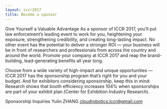 ```yaml
---
layout: iccr2017
title: Become a sponsor
---
```


>
>

Give Yourself a Valuable Advantage
As a sponsor of ICCR 2017, you’ll put law enforcement’s leading event to work for you, heightening your exposure, strengthening credibility, and creating long-lasting impact. No other event has the potential to deliver a stronger ROI — your business will be in front of researchers and professionals from across the country and around the world. Promote your company at ICCR 2017 and reap the brand-building, lead-generating benefits all year long.

Choose from a wide variety of high-impact and unique opportunities — ICCR 2017 has the sponsorship program that’s right for you and your budget. And for exhibitors considering sponsorship, keep this in mind: Research shows that booth efficiency increases 104% when sponsorships are part of your exhibit plan.(Center for Exhibition Industry Research).

Sponsorship Inquiries
Yulin ZHANG
cloudrobotics.iccr@gmail.com
